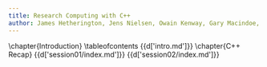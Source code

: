 ```yaml
---
title: Research Computing with C++
author: James Hetherington, Jens Nielsen, Owain Kenway, Gary Macindoe, and Matt Clarkson
---
```


\chapter{Introduction}
\tableofcontents
{{d['intro.md']}}
\chapter{C++ Recap}
{{d['session01/index.md']}}
{{d['session02/index.md']}}
